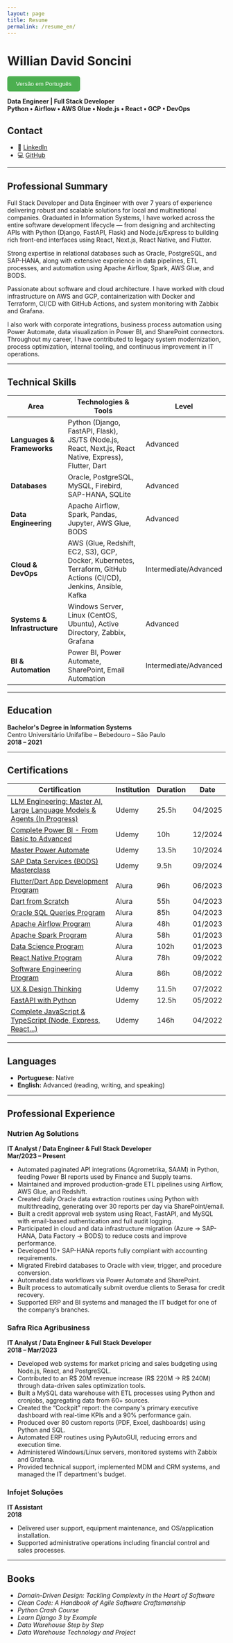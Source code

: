 ```yaml
---
layout: page
title: Resume
permalink: /resume_en/
---
```


# **Willian David Soncini**

[<button style="background-color: #4CAF50; color: white; padding: 10px 20px; border: none; border-radius: 5px; cursor: pointer;" aria-label="Switch to Portuguese">Versão em Português</button>](/resume/)

**Data Engineer | Full Stack Developer**  
**Python • Airflow • AWS Glue • Node.js • React • GCP • DevOps**

## **Contact**

- 💼 [LinkedIn](https://www.linkedin.com/in/willian-soncini-783b18160/)
- 💻 [GitHub](https://github.com/williansoncini)

---

## **Professional Summary**

Full Stack Developer and Data Engineer with over 7 years of experience delivering robust and scalable solutions for local and multinational companies. Graduated in Information Systems, I have worked across the entire software development lifecycle — from designing and architecting APIs with Python (Django, FastAPI, Flask) and Node.js/Express to building rich front-end interfaces using React, Next.js, React Native, and Flutter.

Strong expertise in relational databases such as Oracle, PostgreSQL, and SAP-HANA, along with extensive experience in data pipelines, ETL processes, and automation using Apache Airflow, Spark, AWS Glue, and BODS.

Passionate about software and cloud architecture. I have worked with cloud infrastructure on AWS and GCP, containerization with Docker and Terraform, CI/CD with GitHub Actions, and system monitoring with Zabbix and Grafana.

I also work with corporate integrations, business process automation using Power Automate, data visualization in Power BI, and SharePoint connectors. Throughout my career, I have contributed to legacy system modernization, process optimization, internal tooling, and continuous improvement in IT operations.

---

## **Technical Skills**

| Area                         | Technologies & Tools                                                                   | Level                  |
| ---------------------------- | ---------------------------------------------------------------------------------------- | ---------------------- |
| **Languages & Frameworks**   | Python (Django, FastAPI, Flask), JS/TS (Node.js, React, Next.js, React Native, Express), Flutter, Dart | Advanced               |
| **Databases**                | Oracle, PostgreSQL, MySQL, Firebird, SAP-HANA, SQLite                                   | Advanced               |
| **Data Engineering**         | Apache Airflow, Spark, Pandas, Jupyter, AWS Glue, BODS                                  | Advanced               |
| **Cloud & DevOps**           | AWS (Glue, Redshift, EC2, S3), GCP, Docker, Kubernetes, Terraform, GitHub Actions (CI/CD), Jenkins, Ansible, Kafka | Intermediate/Advanced |
| **Systems & Infrastructure** | Windows Server, Linux (CentOS, Ubuntu), Active Directory, Zabbix, Grafana               | Advanced               |
| **BI & Automation**          | Power BI, Power Automate, SharePoint, Email Automation                                  | Intermediate/Advanced |

---

## **Education**

**Bachelor's Degree in Information Systems**  
Centro Universitário Unifafibe – Bebedouro – São Paulo  
**2018 – 2021**

---

## **Certifications**

| Certification | Institution | Duration | Date |
| ------------- | ----------- | -------- | ---- |
| [LLM Engineering: Master AI, Large Language Models & Agents (In Progress)]() | Udemy | 25.5h | 04/2025 |
| [Complete Power BI - From Basic to Advanced](https://www.udemy.com/certificate/UC-ddb4575d-7996-4195-8d45-cf2e2fc1f86a/) | Udemy | 10h | 12/2024 |
| [Master Power Automate](https://www.udemy.com/certificate/UC-76ab9ab2-c04b-4194-85c6-bd9d84e71a69/) | Udemy | 13.5h | 10/2024 |
| [SAP Data Services (BODS) Masterclass](https://www.udemy.com/certificate/UC-26d3440e-e6e1-4a10-b32c-c2df6b8856cd/) | Udemy | 9.5h | 09/2024 |
| [Flutter/Dart App Development Program](https://cursos.alura.com.br/degree/certificate/a75a04bf-ee91-49dd-a7e3-b0221dd39f5b?lang=pt_BR) | Alura | 96h | 06/2023 |
| [Dart from Scratch](https://cursos.alura.com.br/degree/certificate/5e5f036b-e8f3-43d7-981f-c3ce8f327e77?lang=pt_BR) | Alura | 55h | 04/2023 |
| [Oracle SQL Queries Program](https://cursos.alura.com.br/degree/certificate/7484db61-0009-49d3-842b-9688d9e1456e?lang=pt_BR) | Alura | 85h | 04/2023 |
| [Apache Airflow Program](https://cursos.alura.com.br/degree/certificate/19c040ef-f512-4043-af9e-de4a15f7ae85) | Alura | 48h | 01/2023 |
| [Apache Spark Program](https://cursos.alura.com.br/degree/certificate/a377c759-ae61-4ff8-8bc7-ef51248673e9) | Alura | 58h | 01/2023 |
| [Data Science Program](https://cursos.alura.com.br/degree/certificate/1203c550-2c37-45d9-9946-693bb3861312) | Alura | 102h | 01/2023 |
| [React Native Program](https://cursos.alura.com.br/degree/certificate/e7145c95-7bce-4f49-97f2-b5b9861328d0) | Alura | 78h | 09/2022 |
| [Software Engineering Program](https://cursos.alura.com.br/degree/certificate/5ae17ce2-0671-4c6d-a6b8-85d11649fc2b) | Alura | 86h | 08/2022 |
| [UX & Design Thinking](https://www.udemy.com/certificate/UC-c2b61adf-f942-49ce-8536-12c51a5868ea/) | Udemy | 11.5h | 07/2022 |
| [FastAPI with Python](https://www.udemy.com/certificate/UC-08ef708a-74e6-4091-9d52-f33459f6b0fd/) | Udemy | 12.5h | 05/2022 |
| [Complete JavaScript & TypeScript (Node, Express, React...)](https://www.udemy.com/certificate/UC-e5668631-a6e7-437f-9f41-230236dda2c1/) | Udemy | 146h | 04/2022 |

---

## **Languages**

- **Portuguese:** Native  
- **English:** Advanced (reading, writing, and speaking)

---

## **Professional Experience**

### **Nutrien Ag Solutions**  
**IT Analyst / Data Engineer & Full Stack Developer**  
**Mar/2023 – Present**

- Automated paginated API integrations (Agrometrika, SAAM) in Python, feeding Power BI reports used by Finance and Supply teams.
- Maintained and improved production-grade ETL pipelines using Airflow, AWS Glue, and Redshift.
- Created daily Oracle data extraction routines using Python with multithreading, generating over 30 reports per day via SharePoint/email.
- Built a credit approval web system using React, FastAPI, and MySQL with email-based authentication and full audit logging.
- Participated in cloud and data infrastructure migration (Azure → SAP-HANA, Data Factory → BODS) to reduce costs and improve performance.
- Developed 10+ SAP-HANA reports fully compliant with accounting requirements.
- Migrated Firebird databases to Oracle with view, trigger, and procedure conversion.
- Automated data workflows via Power Automate and SharePoint.
- Built process to automatically submit overdue clients to Serasa for credit recovery.
- Supported ERP and BI systems and managed the IT budget for one of the company’s branches.

### **Safra Rica Agribusiness**  
**IT Analyst / Data Engineer & Full Stack Developer**  
**2018 – Mar/2023**

- Developed web systems for market pricing and sales budgeting using Node.js, React, and PostgreSQL.
- Contributed to an R$ 20M revenue increase (R$ 220M → R$ 240M) through data-driven sales optimization tools.
- Built a MySQL data warehouse with ETL processes using Python and cronjobs, aggregating data from 60+ sources.
- Created the “Cockpit” report: the company's primary executive dashboard with real-time KPIs and a 90% performance gain.
- Produced over 80 custom reports (PDF, Excel, dashboards) using Python and SQL.
- Automated ERP routines using PyAutoGUI, reducing errors and execution time.
- Administered Windows/Linux servers, monitored systems with Zabbix and Grafana.
- Provided technical support, implemented MDM and CRM systems, and managed the IT department's budget.

### **Infojet Soluções**  
**IT Assistant**  
**2018**

- Delivered user support, equipment maintenance, and OS/application installation.
- Supported administrative operations including financial control and sales processes.

---

## **Books**

- *Domain-Driven Design: Tackling Complexity in the Heart of Software*  
- *Clean Code: A Handbook of Agile Software Craftsmanship*  
- *Python Crash Course*  
- *Learn Django 3 by Example*  
- *Data Warehouse Step by Step*  
- *Data Warehouse Technology and Project*
